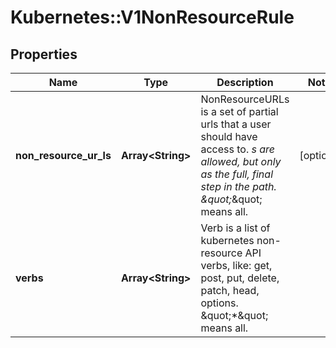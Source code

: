 # Kubernetes::V1NonResourceRule

## Properties
Name | Type | Description | Notes
------------ | ------------- | ------------- | -------------
**non_resource_ur_ls** | **Array&lt;String&gt;** | NonResourceURLs is a set of partial urls that a user should have access to.  *s are allowed, but only as the full, final step in the path.  \&quot;*\&quot; means all. | [optional] 
**verbs** | **Array&lt;String&gt;** | Verb is a list of kubernetes non-resource API verbs, like: get, post, put, delete, patch, head, options.  \&quot;*\&quot; means all. | 


